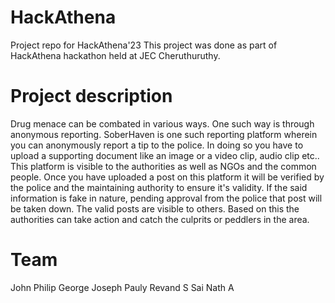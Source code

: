 # HackAthena
Project repo for HackAthena'23
This project was done as part of HackAthena hackathon held at JEC Cheruthuruthy. 

# Project description
Drug menace can be combated in various ways. One such way is through anonymous reporting. SoberHaven is one such reporting platform wherein you can anonymously report a tip
to the police. In doing so you have to upload a supporting document like an image or a video clip, audio clip etc.. This platform is visible to the authorities as well as 
NGOs and the common people. Once you have uploaded a post on this platform it will be verified by the police and the maintaining authority to ensure it's validity. If the said 
information is fake in nature, pending approval from the police that post will be taken down. The valid posts are visible to others. Based on this the authorities can take
action and catch the culprits or peddlers in the area. 

# Team 
John Philip George
Joseph Pauly
Revand S
Sai Nath A
